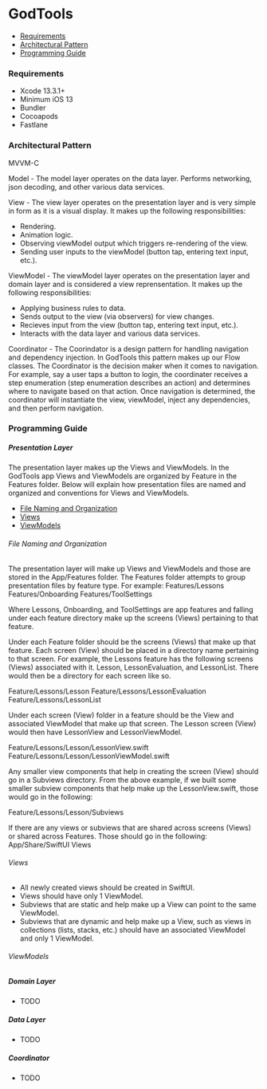 GodTools
========

- [Requirements](#requirements)
- [Architectural Pattern](#architectural-pattern)
- [Programming Guide](#programming-guide)

### Requirements

- Xcode 13.3.1+
- Minimum iOS 13
- Bundler
- Cocoapods
- Fastlane

### Architectural Pattern

MVVM-C

Model - The model layer operates on the data layer. Performs networking, json decoding, and other various data services. 

View - The view layer operates on the presentation layer and is very simple in form as it is a visual display.  It makes up the following responsibilities:
- Rendering.
- Animation logic.
- Observing viewModel output which triggers re-rendering of the view.
- Sending user inputs to the viewModel (button tap, entering text input, etc.).

ViewModel - The viewModel layer operates on the presentation layer and domain layer and is considered a view reprensentation.  It makes up the following responsibilities:
- Applying business rules to data.
- Sends output to the view (via observers) for view changes.
- Recieves input from the view (button tap, entering text input, etc.).
- Interacts with the data layer and various data services.

Coordinator - The Coorindator is a design pattern for handling navigation and dependency injection.  In GodTools this pattern makes up our Flow classes.  The Coordinator is the decision maker when it comes to navigation.  For example, say a user taps a button to login, the coordinater receives a step enumeration (step enumeration describes an action) and determines where to navigate based on that action.  Once navigation is determined, the coordinator will instantiate the view, viewModel, inject any dependencies, and then perform navigation.

### Programming Guide

##### Presentation Layer

The presentation layer makes up the Views and ViewModels.  In the GodTools app Views and ViewModels are organized by Feature in the Features folder.  Below will explain how presentation files are named and organized and conventions for Views and ViewModels.

- [File Naming and Organization](#file-naming-and-organization)
- [Views](#views)
- [ViewModels](#viewmodels)

###### File Naming and Organization

The presentation layer will make up Views and ViewModels and those are stored in the App/Features folder.  The Features folder attempts to group presentation files by feature type. For example:
Features/Lessons
Features/Onboarding
Features/ToolSettings

Where Lessons, Onboarding, and ToolSettings are app features and falling under each feature directory make up the screens (Views) pertaining to that feature.

Under each Feature folder should be the screens (Views) that make up that feature.  Each screen (View) should be placed in a directory name pertaining to that screen.  For example, the Lessons feature has the following screens (Views) associated with it. Lesson, LessonEvaluation, and LessonList.  There would then be a directory for each screen like so.

Feature/Lessons/Lesson
Feature/Lessons/LessonEvaluation
Feature/Lessons/LessonList

Under each screen (View) folder in a feature should be the View and associated ViewModel that make up that screen.  The Lesson screen (View) would then have LessonView and LessonViewModel.

Feature/Lessons/Lesson/LessonView.swift
Feature/Lessons/Lesson/LessonViewModel.swift

Any smaller view components that help in creating the screen (View) should go in a Subviews directory.  From the above example, if we built some smaller subview components that help make up the LessonView.swift, those would go in the following:

Feature/Lessons/Lesson/Subviews

If there are any views or subviews that are shared across screens (Views) or shared across Features.  Those should go in the following:
App/Share/SwiftUI Views

###### Views

- All newly created views should be created in SwiftUI.
- Views should have only 1 ViewModel.
- Subviews that are static and help make up a View can point to the same ViewModel.
- Subviews that are dynamic and help make up a View, such as views in collections (lists, stacks, etc.) should have an associated ViewModel and only 1 ViewModel.

###### ViewModels


##### Domain Layer
- TODO

##### Data Layer
- TODO

##### Coordinator
- TODO

